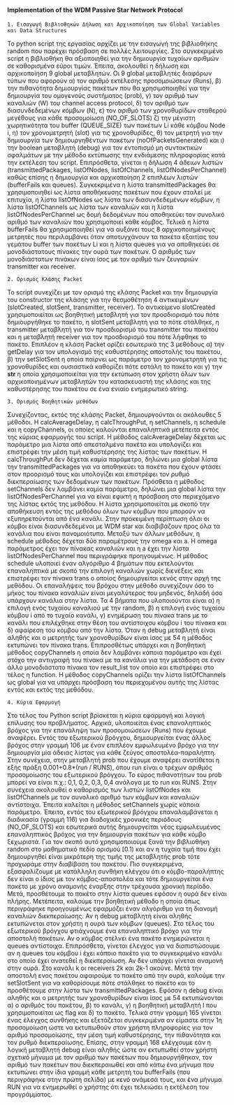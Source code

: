 #### Implementation of the WDM Passive Star Network Protocol

    1. Εισαγωγή Βιβλιοθηκών Δήλωση και Αρχικοποίηση των Global Variables και Data Structures 

Το python script της εργασίας αρχίζει με την εισαγωγή της βιβλιοθήκης random που παρέχει πρόσβαση σε πολλές λειτουργίες. Στο συγκεκριμένο script η βιβλιοθήκη θα αξιοποιηθεί για την δημιουργία τυχαίων αριθμών σε καθορισμένα εύροι τιμών. Έπειτα, ακολουθεί η δήλωση και αρχικοποίηση 9 global μεταβλητών. Οι 9 global μεταβλητές διαφόρων τύπων που αφορούν α) τον αριθμό εκτέλεσης προσομοιώσεων (Runs), β) την πιθανότητα δημιουργίας πακέτων που θα χρησιμοποιηθεί για την δημιουργία του ομογενούς συστήματος (prob), γ) τον αριθμό των καναλιών (W) του channel access protocol, δ) τον αριθμό των διασυνδεδεμένων κόμβων (N), ε) τον αριθμό των χρονοθυρίδων σταθερού μεγέθους για κάθε προσομοίωση (NO_OF_SLOTS) ζ) την μέγιστη χωρητικότητα του buffer (QUEUE_SIZE) των πακέτων Li κάθε κόμβου Node i, η) τον χρονομετρητή (slot) για τις χρονοθυρίδες, θ) τον μετρητή για την δημιουργία των δημιουργηθέντων πακέτων (noOfPacketsGenerated) και ι) την boolean μεταβλητή (debug) για τον εντοπισμό μη συντακτικών σφαλμάτων με την μέθοδο εκτύπωσης την ενδιάμεσης πληροφορίας κατά την εκτέλεση του script. Επιπρόσθετα, γίνεται η δήλωση 4 άδειων λιστών (transmittedPackages, listOfNodes, listOfChannels, listOfNodesPerChannel) καθώς επίσης η δημιουργία και αρχικοποίηση 2 επιπλέων λιστών (bufferFails και queues). Συγκεκριμένα η λίστα transmittedPackages θα χρησιμοποιηθεί ως λίστα αποθήκευσης πακέτων που έχουν σταλεί με επιτυχία, η λίστα listOfNodes ως λίστα των διασυνδεδεμένων κόμβων, η λίστα listOfChannels ως λίστα των καναλιών και η λίστα listOfNodesPerChannel ως δομή δεδομένων που αποθηκεύει τον συνολικό αριθμό των καναλιών που χρησιμοποιεί κάθε κόμβος. Τελικά η λίστα bufferFails θα χρησιμοποιηθεί για να αυξάνει τους 8 αρχικοποιημένους μετρητές που περιλαμβάνει όταν αποτυγχάνουν τα πακέτα εξαιτίας του γεμάτου buffer των πακέτων Li και η λίστα queues για να αποθηκεύει σε μονοδιάστατους πίνακες την ουρά των πακέτων. Ο αριθμός των μονοδιάστατων πινάκων είναι ίσος με τον αριθμό των ζευγαριών transmitter και receiver.
 
    2. Ορισμός Κλάσης Packet

Το script συνεχίζει με τον ορισμό της κλάσης Packet και την δημιουργία του constructor της κλάσης για την θεσμοθέτηση 4 αντικειμένων (slotCreated, slotSent, transmitter, receiver). To αντικείμενο slotCreated χρησιμοποιείται ως βοηθητική μεταβλητή για τον προσδιορισμό του πότε δημιουργήθηκε το πακέτο, η slotSent μεταβλητή για το πότε στάλθηκε, η transmitter μεταβλητή για τον προσδιορισμό του transmitter του πακέτου και η μεταβλητή receiver για τον προσδιορισμό του πότε λήφθηκε το πακέτο. Επιπλέον η κλάση Packet ορίζει εσωτερικά της 3 μεθόδους α) την getDelay για τον υπολογισμό της καθυστέρησης αποστολής του πακέτου, β) την setSlotSent η οποία παίρνει ως παράμετρο τον χρονομετρητή για τις χρονοθυρίδες και ουσιαστικά καθορίζει πότε εστάλη το πακέτο και γ) την **str** η οποία χρησιμοποιείται για την εκτύπωση στον χρήστη όλων των αρχικοποιημένων μεταβλητών του κατασκευαστή της κλάσης και της καθυστέρησης του πακέτου σε ένα ενιαίο ενημερωτικό string.

    3. Ορισμός Βοηθητικών μεθόδων

Συνεχίζοντας, εκτός της κλάσης Packet, δημιουργούνται οι ακόλουθες 5 μέθοδοι. Η calcAverageDelay, η calcThroughPut, η setChannels, η schedule και η copyChannels, οι οποίες καλούνται επαναληπτικά μετέπειτα εντός της κύριας εφαρμογής του script. Η μέθοδος calcAverageDelay δέχεται ως παράμετρο μια λίστα από απεσταλμένα πακέτα και υπολογίζει και επιστρέφει την μέση τιμή καθυστέρησης της λίστας των πακέτων. Η calcThroughPut δεν δέχεται καμία παράμετρο, δηλώνει μια global λίστα την transmittedPackages για να αποθηκεύει τα πακέτα που έχουν φτάσει στον προορισμό τους και υπολογίζει και επιστρέφει τον ρυθμό διεκπεραίωσης των δεδομένων των πακέτων. Πρόσθετα η μέθοδος setChannels δεν λαμβάνει καμία παράμετρο, δηλώνει μια global λίστα την listOfNodesPerChannel για να είναι εφικτή η πρόσβαση στο περιεχόμενο της λίστας εκτός της μεθόδου. Η λίστα χρησιμοποιείται με σκοπό την αποθήκευση εντός της μεθόδου όλων των κόμβων που μπορούν να εξυπηρετούνται από ένα κανάλι. Στην προκειμένη περίπτωση όλοι οι κόμβοι είναι διασυνδεδεμένοι με WDM star και διαβιβάζουν προς όλα τα κανάλια που είναι πανομοιότυπα. Μεταξύ των άλλων μεθόδων, η schedule μέθοδος δέχεται δύο παραμέτρους την omega και a. H omega παράμετρος έχει τον πίνακας καναλιών και η a έχει την λίστα listOfNodesPerChannel που περιγράφηκε προηγουμένως. Η μέθοδος schedule υλοποιεί έναν αλγόριθμο 4 βημάτων που εκτελούνται επαναληπτικά με σκοπό την επιλογή καναλιών χωρίς διενέξεις και επιστρέφει τον πίνακα trans ο οποίος δημιουργείται κενός στην αρχή της μεθόδου. Οι επαναλήψεις του βρόχου στην μέθοδο συνεχίζουν όσο το μήκος του πίνακα καναλιών είναι μεγαλύτερος του μηδενός, δηλαδή όσο υπάρχουν κανάλια στην λίστα. Τα 4 βήματα που υλοποιούνται είναι α) η επιλογή ενός τυχαίου καναλιού με την random, β) η επιλογή ενός τυχαίου κόμβου i από το τυχαίο κανάλι, γ) ενημέρωση του πίνακα trans με το κανάλι που επιλέχθηκε στην θέση του αντίστοιχου κόμβου i του πίνακα και δ) αφαίρεση του κόμβου από την λίστα. Όταν η debug μεταβλητή είναι αληθής και ο μετρητής των χρονοθυρίδων είναι ίσος με 54 η μέθοδος εκτυπώνει τον πίνακα trans. Επιπροσθέτως υπάρχει και η βοηθητική μέθοδος copyChannels η οποία δεν λαμβάνει κάποια παράμετρο και έχει στόχο την αντιγραφή του πίνακα με τα κανάλια για την μετάδοση σε έναν άλλο μονοδιάστατο πίνακα τον result_list τον οποίο και επιστρέφει στο τέλος η function. Η μέθοδος copyChannels ορίζει την λίστα listOfChannels ως global για να υπάρχει πρόσβαση του περιεχομένου αυτής της λίστας εντός και εκτός της μεθόδου.

    4. Κύρια Εφαρμογή

Στο τέλος του Python script βρίσκεται η κύρια εφαρμογή και λογική επίλυσης του προβλήματος. Αρχικά, υλοποιείται ένας επαναληπτικός βρόχος για την επανάληψη των προσομοιώσεων (Runs) που έχουμε αναφέρει. Εντός του εξωτερικού βρόγχου, δημιουργείται ένας άλλος βρόχος στην γραμμή 106 με έναν επιπλέον εμφωλευμένο βρόχο για την δημιουργία μία άδειας λίστας για κάθε ζεύγος αποστολέα-παραλήπτη. Στην συνέχεια, στην μεταβλητή prob που έχουμε αναφέρει ανατίθεται η εξής πράξη 0.001+0.8\*(run / RUNS), όπου run είναι ο τρέχων αριθμός προσομοίωσης του εξωτερικού βρόγχου. Το εύρος πιθανοτήτων του prob μπορεί να είναι π.χ.: 0,1, 0,2, 0,3, 0,4 ανάλογα με το run και RUNS. Στην συνέχεια ακολουθεί o καθορισμός των λιστών listOfNodes και listOfChannels με τον συνολικό αριθμό των κόμβων και καναλιών αντίστοιχα. Έπειτα καλείται η μέθοδος setChannels χωρίς κάποια παράμετρο. Έπειτα, εντός του εξωτερικού βρόγχου επαναλαμβάνεται η διαδικασία (γραμμή 116) για διαδοχικές χρονικές περιόδους (NO_OF_SLOTS) και εσωτερικά αυτής δημιουργείται νέος εμφωλευμένος επαναληπτικός βρόχος για την δημιουργία πακέτων για κάθε κόμβο ξεχωριστά. Για τον σκοπό αυτό χρησιμοποιούμε ξανά την βιβλιοθήκη random στο μαθηματικό πεδίο ορισμού [0.1) και αν η τυχαία τιμή που έχει δημιουργηθεί είναι μικρότερη της τιμής της μεταβλητής prob τότε προχωράμε στην διαβίβαση του πακέτου. Πιο συγκεκριμένα, εξασφαλίζουμε με κατάλληλη συνθήκη ελέγχου ότι ο κόμβο-παραλήπτης δεν είναι ο ίδιος με τον κόμβος-αποστολέα και τότε δημιουργείται ένα πακέτο με χρόνο αναμονής έναρξης στην τρέχουσα χρονική περίοδο. Μετά, προσθέτουμε το πακέτο στην λίστα queues εφόσον η ουρά δεν είναι πλήρης. Μετέπειτα, καλούμε την βοηθητική μέθοδο η οποία όπως περιγράφηκε προηγουμένως εφαρμόζει έναν αλγόριθμο για τη διανομή καναλιών διεκπεραίωσης. Αν η debug μεταβλητή είναι αληθής εκτυπώνεται στον χρήστη η ουρά των κόμβων (queues). Στο τέλος του εξωτερικού βρόγχου φτιάχνουμε ένα επαναληπτικό βρόχο για την αποστολή πακέτων. Αν ο κόμβος στέλνει ένα πακέτο ενημερώνεται η queues αντίστοιχα. Επιπρόσθετα, γίνεται έλεγχος για να διαπιστώσουμε αν η queues του κόμβου i έχει κάποιο πακέτο για το συγκεκριμένο κανάλι στο οποίο έχει ανατεθεί η διεκπεραίωση. Αν δεν υπάρχει γίνεται αναμονή στην ουρά. Στο κανάλι k οι receivers 2k και 2k-1 ακούνε. Μετά την αποστολή ενος πακέτου αφαιρούμε το πακέτο από την ουρά, καλούμε την setSlotSent για να καθορίσουμε πότε στάλθηκε το πακέτο και το προσθέτουμε στην λίστα των transmittedPackages. Εφόσον η debug είναι αληθής και ο μετρητής των χρονοθυρίδων είναι ίσος με 54 εκτυπώνονται α) ο αριθμός του πακέτου, β) το κανάλι, γ) η βοηθητική μεταβλητή l που χρησιμοποιείται ως flag και δ) το πακέτο. Τελικά στην γραμμή 165 γίνεται ένας έλεγχος συνθήκης και εξετάζεται συγκεκριμένα αν είμαστε στην 1η προσομοίωση ώστε να εκτυπωθούν στον χρήστη πληροφορίες για τον αριθμό προσομοίωσης, την μέση τιμή καθυστέρησης, την πιθανότητα και τον ρυθμό διεκπεραίωσης. Επίσης, στην γραμμή 168 ελέγχουμε εάν η λογική μεταβλητή debug είναι αληθής ώστε αν εκτυπωθεί στον χρήστη σχετικό μήνυμα με τον αριθμό των πακέτων που δημιουργήθηκαν, τον αριθμό των πακέτων που διεκπεραιωθεί και από κάτω ένα μήνυμα που εκτυπώνει στην ίδια γραμμή κάθε μετρητή του bufferFails (που περιγράφηκε στην πρώτη σελίδα) με κενό ανάμεσά τους, και ένα μήνυμα RUN για να ενημερωθεί ο χρήστης ότι έχει τελειώσει η εκτέλεση του προγράμματος.





